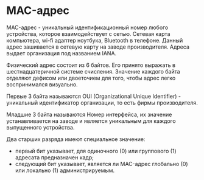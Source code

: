 # MAC-адрес

MAC-адрес - уникальный идентификационный номер любого устройства, которое взаимодействует с сетью. Сетевая карта компьютера, wi-fi адаптер ноутбука, Bluetooth в телефоне. Данный адрес зашивается в сетевую карту на заводе производителя. Адреса выдает организация под названием IANA.

Физический адрес состоит из 6 байтов. Его принято выражать в шестнадцатеричной системе счисления. Значение каждого байта отделяют дефисом или двоеточием для того, чтобы адрес легко воспринимался визуально.

Первые 3 байта называются OUI (Organizational Unique Identifier) - уникальный идентификатор организации, то есть фирмы производителя.

Младшие 3 байта называются Номер интерфейса, их значение устанавливается на заводе и является уникальным для каждого выпущенного устройства.

Два старших разряда имеют специальное значение:
- первый бит указывает, для одиночного (0) или группового (1) адресата предназначен кадр;
- следующий бит указывает, является ли MAC-адрес глобально (0) или локально (1) администрируемым.